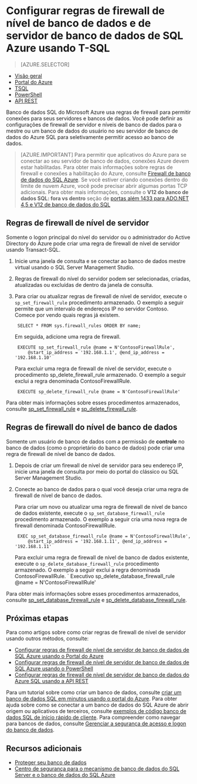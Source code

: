 <properties
    pageTitle="Regras de firewall de nível de banco de dados e de servidor de banco de dados do SQL Azure usando T-SQL | Microsoft Azure"
    description="Saiba como configurar o firewall para endereços IP que acessar bancos de dados do SQL Azure."
    services="sql-database"
    documentationCenter=""
    authors="BYHAM"
    manager="jhubbard"
    editor=""/>


<tags
    ms.service="sql-database"
    ms.workload="data-management"
    ms.tgt_pltfrm="na"
    ms.devlang="dotnet"
    ms.topic="article" 
    ms.date="08/30/2016"
    ms.author="rickbyh"/>


# <a name="configure-azure-sql-database-server-level-and-database-level-firewall-rules-using-t-sql"></a>Configurar regras de firewall de nível de banco de dados e de servidor de banco de dados de SQL Azure usando T-SQL


> [AZURE.SELECTOR]
- [Visão geral](sql-database-firewall-configure.md)
- [Portal do Azure](sql-database-configure-firewall-settings.md)
- [TSQL](sql-database-configure-firewall-settings-tsql.md)
- [PowerShell](sql-database-configure-firewall-settings-powershell.md)
- [API REST](sql-database-configure-firewall-settings-rest.md)


Banco de dados SQL do Microsoft Azure usa regras de firewall para permitir conexões para seus servidores e bancos de dados. Você pode definir as configurações de firewall de servidor e níveis de banco de dados para o mestre ou um banco de dados do usuário no seu servidor de banco de dados do Azure SQL para seletivamente permitir acesso ao banco de dados.

> [AZURE.IMPORTANT] Para permitir que aplicativos do Azure para se conectar ao seu servidor de banco de dados, conexões Azure devem estar habilitadas. Para obter mais informações sobre regras de firewall e conexões a habilitação do Azure, consulte [Firewall de banco de dados do SQL Azure](sql-database-firewall-configure.md). Se você estiver criando conexões dentro do limite de nuvem Azure, você pode precisar abrir algumas portas TCP adicionais. Para obter mais informações, consulte o **V12 do banco de dados SQL: fora vs dentro** seção de [portas além 1433 para ADO.NET 4,5 e V12 de banco de dados do SQL](sql-database-develop-direct-route-ports-adonet-v12.md)


## <a name="server-level-firewall-rules"></a>Regras de firewall de nível de servidor

Somente o logon principal do nível do servidor ou o administrador do Active Directory do Azure pode criar uma regra de firewall de nível de servidor usando Transact-SQL.

1. Inicie uma janela de consulta e se conectar ao banco de dados mestre virtual usando o SQL Server Management Studio.
2. Regras de firewall do nível do servidor podem ser selecionadas, criadas, atualizadas ou excluídas de dentro da janela de consulta.
3. Para criar ou atualizar regras de firewall de nível de servidor, execute o `sp_set_firewall_rule` procedimento armazenado. O exemplo a seguir permite que um intervalo de endereços IP no servidor Contoso.<br/>Comece por vendo quais regras já existem.

        SELECT * FROM sys.firewall_rules ORDER BY name;

    Em seguida, adicione uma regra de firewall.

        EXECUTE sp_set_firewall_rule @name = N'ContosoFirewallRule',
            @start_ip_address = '192.168.1.1', @end_ip_address = '192.168.1.10'

    Para excluir uma regra de firewall de nível de servidor, execute o procedimento sp_delete_firewall_rule armazenado. O exemplo a seguir exclui a regra denominada ContosoFirewallRule.
 
        EXECUTE sp_delete_firewall_rule @name = N'ContosoFirewallRule'
 
 Para obter mais informações sobre esses procedimentos armazenados, consulte [sp_set_firewall_rule](https://msdn.microsoft.com/library/dn270017.aspx) e [sp_delete_firewall_rule](https://msdn.microsoft.com/library/dn270024.aspx).

## <a name="database-level-firewall-rules"></a>Regras de firewall do nível de banco de dados

Somente um usuário de banco de dados com a permissão de **controle** no banco de dados (como o proprietário do banco de dados) pode criar uma regra de firewall de nível de banco de dados.

1. Depois de criar um firewall de nível de servidor para seu endereço IP, inicie uma janela de consulta por meio do portal do clássico ou SQL Server Management Studio.
2. Conecte ao banco de dados para o qual você deseja criar uma regra de firewall de nível de banco de dados.

    Para criar um novo ou atualizar uma regra de firewall de nível de banco de dados existente, execute o `sp_set_database_firewall_rule` procedimento armazenado. O exemplo a seguir cria uma nova regra de firewall denominada ContosoFirewallRule.
 
        EXEC sp_set_database_firewall_rule @name = N'ContosoFirewallRule', 
            @start_ip_address = '192.168.1.11', @end_ip_address = '192.168.1.11'
 
    Para excluir uma regra de firewall de nível de banco de dados existente, execute o `sp_delete_database_firewall_rule` procedimento armazenado. O exemplo a seguir exclui a regra denominada ContosoFirewallRule.
`
   Executivo sp_delete_database_firewall_rule @name = N'ContosoFirewallRule'

Para obter mais informações sobre esses procedimentos armazenados, consulte [sp_set_database_firewall_rule](https://msdn.microsoft.com/library/dn270010.aspx) e [sp_delete_database_firewall_rule](https://msdn.microsoft.com/library/dn270030.aspx).

## <a name="next-steps"></a>Próximas etapas

Para como artigos sobre como criar regras de firewall de nível de servidor usando outros métodos, consulte: 

- [Configurar regras de firewall de nível de servidor de banco de dados de SQL Azure usando o Portal do Azure](sql-database-configure-firewall-settings.md)
- [Configurar regras de firewall de nível de servidor de banco de dados de SQL Azure usando o PowerShell](sql-database-configure-firewall-settings-powershell.md)
- [Configurar regras de firewall de nível de servidor de banco de dados do Azure SQL usando a API REST](sql-database-configure-firewall-settings-rest.md)

Para um tutorial sobre como criar um banco de dados, consulte [criar um banco de dados SQL em minutos usando o portal do Azure](sql-database-get-started.md).
Para obter ajuda sobre como se conectar a um banco de dados do SQL Azure de abrir origem ou aplicativos de terceiros, consulte [exemplos de código banco de dados SQL de início rápido de cliente](https://msdn.microsoft.com/library/azure/ee336282.aspx).
Para compreender como navegar para bancos de dados, consulte [Gerenciar a segurança de acesso e logon do banco de dados](https://msdn.microsoft.com/library/azure/ee336235.aspx).


## <a name="additional-resources"></a>Recursos adicionais

- [Proteger seu banco de dados](sql-database-security.md)
- [Centro de segurança para o mecanismo de banco de dados do SQL Server e o banco de dados do SQL Azure](https://msdn.microsoft.com/library/bb510589)
